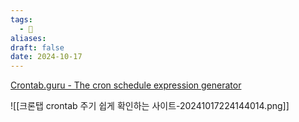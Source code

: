 ```yaml
---
tags:
  - 🌱
aliases: 
draft: false
date: 2024-10-17
---
```

[Crontab.guru - The cron schedule expression generator](https://crontab.guru)

![[크론탭 crontab 주기 쉽게 확인하는 사이트-20241017224144014.png]]